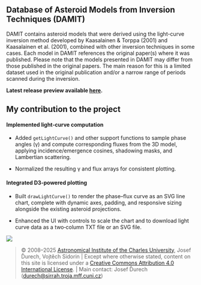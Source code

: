 ## Database of Asteroid Models from Inversion Techniques (DAMIT)

DAMIT contains asteroid models that were derived using the light-curve inversion method developed by Kaasalainen & Torppa (2001) and Kaasalainen et al. (2001), combined with other inversion techniques in some cases. Each model in DAMIT references the original paper(s) where it was published. Please note that the models presented in DAMIT may differ from those published in the original papers. The main reason for this is a limited dataset used in the original publication and/or a narrow range of periods scanned during the inversion.

**Latest release preview available <a href="https://scraptechguy.github.io/DAMIT/index.html">here</a>.**

## My contribution to the project

#### Implemented light‐curve computation
+ Added `getLightCurve()` and other support functions to sample phase angles (γ) and compute corresponding fluxes from the 3D model, applying incidence/emergence cosines, shadowing masks, and Lambertian scattering.

+ Normalized the resulting γ and flux arrays for consistent plotting.

#### Integrated D3‐powered plotting
+ Built `drawLightCurve()` to render the phase–flux curve as an SVG line chart, complete with dynamic axes, padding, and responsive sizing alongside the existing asteroid projections.

+ Enhanced the UI with controls to scale the chart and to download light curve data as a two‐column TXT file or an SVG file.

<a href="https://astro.troja.mff.cuni.cz/projects/damit/">
<img src="https://github.com/user-attachments/assets/409c7306-51d5-472a-b39a-e8345e6e9fb9">
</a>

> © 2008–2025 <a href="https://astro.troja.mff.cuni.cz/">Astronomical Institute of the Charles University</a>, Josef Ďurech, Vojtěch Sidorin | Except where otherwise stated, content on this site is licensed under a <a href="https://creativecommons.org/licenses/by/4.0/">Creative Commons Attribution 4.0 International License</a>. | Main contact: Josef Ďurech (durech@sirrah.troja.mff.cuni.cz)
